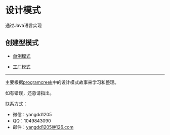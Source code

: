 # 设计模式

通过Java语言实现

## 创建型模式

* [单例模式](https://github.com/yangdd1205/design-patterns/blob/master/src/main/java/desgin/patterns/creational/singleton/singleton.md)

* [工厂模式](https://github.com/yangdd1205/design-patterns/blob/master/src/main/java/desgin/patterns/creational/factory/Factory.md)


------

主要根据[programcreek](http://www.programcreek.com/java-design-patterns-in-stories/)中的设计模式故事来学习和整理。

如有错误，还恳请指出。

联系方式：

* 微信：yangdd1205
* QQ：1049843090
* 邮件：yangdd1205@126.com



